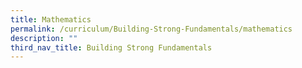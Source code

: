 ```yaml
---
title: Mathematics
permalink: /curriculum/Building-Strong-Fundamentals/mathematics
description: ""
third_nav_title: Building Strong Fundamentals
---
```

